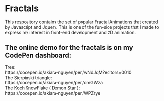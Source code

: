 # Fractals

This respository contains the set of popular Fractal Animations that created by Javascript and Jquery. This is one of the fun-side
projects that I made to express my interest in front-end development and 2D animation. 

<h2>The online demo for the fractals is on my CodePen dashboard:</h2>
Tree:
<br>
https://codepen.io/akiara-nguyen/pen/wNdJqM?editors=0010
<br>
The Sierpinski triangle:
<br>
https://codepen.io/akiara-nguyen/pen/omGWza
<br>
The Koch SnowFlake ( Demon Star ):
<br>
https://codepen.io/akiara-nguyen/pen/WPZrye
